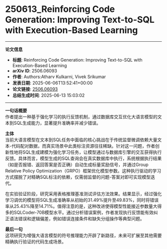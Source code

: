 # 250613_Reinforcing Code Generation: Improving Text-to-SQL with Execution-Based Learning

---
**论文信息**

- **标题**: Reinforcing Code Generation: Improving Text-to-SQL with Execution-Based Learning
- **arXiv ID**: 2506.06093
- **作者**: Authors:Atharv Kulkarni, Vivek Srikumar
- **发表日期**: 2025-06-06T13:52:41+00:00
- **论文链接**: [2506.06093](https://arxiv.org/abs/2506.06093)
- **总结生成时间**: 2025-06-13 15:03:02

---

**一句话概要**  
作者提出一种基于强化学习的执行反馈机制，通过数据库交互优化大语言模型的文本到SQL生成能力，显著提升准确率并减少错误。

**主体**  
当前大语言模型在文本到SQL任务中面临的核心挑战在于传统监督微调依赖大量文本-代码配对数据，而真实场景中此类标注资源往往稀缺。针对这一问题，作者创新性地将SQL生成建模为强化学习任务，让模型通过与数据库引擎的交互获得执行反馈。具体而言，模型生成的SQL查询会在真实数据库中执行，系统根据执行结果（如是否报错、返回答案是否正确）自动生成标量奖励信号，并通过Group Relative Policy Optimization（GRPO）框架优化模型参数。这种执行驱动的学习方式摆脱了对精确SQL标注的依赖，仅需弱监督的问题-答案对即可实现模型迭代。

在实验验证阶段，研究采用表格推理基准测试评估方法效果。结果显示，经过强化学习调优的模型将SQL生成准确率从初始的31.49%提升至49.83%，同时将错误率从25.43%降至14.71%。值得注意的是，这种改进使得模型性能接近参数量大得多的SQLCoder-70B模型水平。通过分析错误案例，作者发现执行反馈能有效纠正语法错误和逻辑偏差，例如错误连接条件和缺失分组操作等典型问题。

**最后一句**  
这项研究为增强大语言模型的符号推理能力开辟了新路径，未来可扩展至其他需要精确执行验证的代码生成场景。